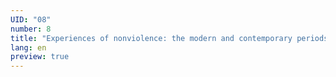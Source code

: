 ```yaml
---
UID: "08"
number: 8
title: "Experiences of nonviolence: the modern and contemporary periods"
lang: en
preview: true
---
```

